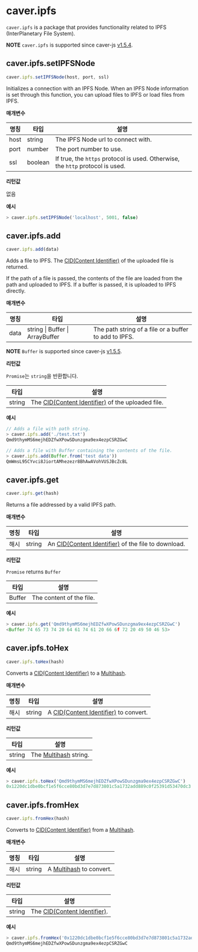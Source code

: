 # caver.ipfs <a id="caver-ipfs"></a>

`caver.ipfs` is a package that provides functionality related to IPFS (InterPlanetary File System).

**NOTE** `caver.ipfs` is supported since caver-js [v1.5.4](https://www.npmjs.com/package/caver-js/v/1.5.4).

## caver.ipfs.setIPFSNode <a id="caver-ipfs-setipfsnode"></a>

```javascript
caver.ipfs.setIPFSNode(host, port, ssl)
```

Initializes a connection with an IPFS Node. When an IPFS Node information is set through this function, you can upload files to IPFS or load files from IPFS.

**매개변수**

| 명칭   | 타입      | 설명                                                                             |
| ---- | ------- | ------------------------------------------------------------------------------ |
| host | string  | The IPFS Node url to connect with.                                             |
| port | number  | The port number to use.                                                        |
| ssl  | boolean | If true, the `https` protocol is used. Otherwise, the `http` protocol is used. |


**리턴값**

없음

**예시**

```javascript
> caver.ipfs.setIPFSNode('localhost', 5001, false)
```

## caver.ipfs.add <a id="caver-ipfs-add"></a>

```javascript
caver.ipfs.add(data)
```

Adds a file to IPFS. The [CID(Content Identifier)](https://docs.ipfs.io/concepts/content-addressing/#content-addressing-and-cids) of the uploaded file is returned.

If the path of a file is passed, the contents of the file are loaded from the path and uploaded to IPFS. If a buffer is passed, it is uploaded to IPFS directly.

**매개변수**

| 명칭   | 타입                                      | 설명                                                    |
| ---- | --------------------------------------- | ----------------------------------------------------- |
| data | string &#124; Buffer &#124; ArrayBuffer | The path string of a file or a buffer to add to IPFS. |

**NOTE** `Buffer` is supported since caver-js [v1.5.5](https://www.npmjs.com/package/caver-js/v/1.5.5).


**리턴값**

`Promise`는 `string`을 반환합니다.

| 타입     | 설명                                                                                                                                 |
| ------ | ---------------------------------------------------------------------------------------------------------------------------------- |
| string | The [CID(Content Identifier)](https://docs.ipfs.io/concepts/content-addressing/#content-addressing-and-cids) of the uploaded file. |

**예시**

```javascript
// Adds a file with path string.
> caver.ipfs.add('./test.txt')
Qmd9thymMS6mejhEDZfwXPowSDunzgma9ex4ezpCSRZGwC

// Adds a file with Buffer containing the contents of the file.
> caver.ipfs.add(Buffer.from('test data'))
QmWmsL95CYvci8JiortAMhezezr8BhAwAVohVUSJBcZcBL
```

## caver.ipfs.get <a id="caver-ipfs-get"></a>

```javascript
caver.ipfs.get(hash)
```

Returns a file addressed by a valid IPFS path.

**매개변수**

| 명칭 | 타입     | 설명                                                                                                                                   |
| -- | ------ | ------------------------------------------------------------------------------------------------------------------------------------ |
| 해시 | string | An [CID(Content Identifier)](https://docs.ipfs.io/concepts/content-addressing/#content-addressing-and-cids) of the file to download. |


**리턴값**

`Promise` returns `Buffer`

| 타입     | 설명                       |
| ------ | ------------------------ |
| Buffer | The content of the file. |

**예시**

```javascript
> caver.ipfs.get('Qmd9thymMS6mejhEDZfwXPowSDunzgma9ex4ezpCSRZGwC')
<Buffer 74 65 73 74 20 64 61 74 61 20 66 6f 72 20 49 50 46 53>
```

## caver.ipfs.toHex <a id="caver-ipfs-tohex"></a>

```javascript
caver.ipfs.toHex(hash)
```

Converts a [CID(Content Identifier)](https://docs.ipfs.io/concepts/content-addressing/#content-addressing-and-cids) to a [Multihash](https://multiformats.io/multihash).

**매개변수**

| 명칭 | 타입     | 설명                                                                                                                     |
| -- | ------ | ---------------------------------------------------------------------------------------------------------------------- |
| 해시 | string | A [CID(Content Identifier)](https://docs.ipfs.io/concepts/content-addressing/#content-addressing-and-cids) to convert. |


**리턴값**

| 타입     | 설명                                                         |
| ------ | ---------------------------------------------------------- |
| string | The [Multihash](https://multiformats.io/multihash) string. |

**예시**

```javascript
> caver.ipfs.toHex('Qmd9thymMS6mejhEDZfwXPowSDunzgma9ex4ezpCSRZGwC')
0x1220dc1dbe0bcf1e5f6cce80bd3d7e7d873801c5a1732add889c0f25391d53470dc3
```

## caver.ipfs.fromHex <a id="caver-ipfs-fromhex"></a>

```javascript
caver.ipfs.fromHex(hash)
```

Converts to [CID(Content Identifier)](https://docs.ipfs.io/concepts/content-addressing/#content-addressing-and-cids) from a [Multihash](https://multiformats.io/multihash).

**매개변수**

| 명칭 | 타입     | 설명                                                           |
| -- | ------ | ------------------------------------------------------------ |
| 해시 | string | A [Multihash](https://multiformats.io/multihash) to convert. |


**리턴값**

| 타입     | 설명                                                                                                            |
| ------ | ------------------------------------------------------------------------------------------------------------- |
| string | The [CID(Content Identifier)](https://docs.ipfs.io/concepts/content-addressing/#content-addressing-and-cids). |

**예시**

```javascript
> caver.ipfs.fromHex('0x1220dc1dbe0bcf1e5f6cce80bd3d7e7d873801c5a1732add889c0f25391d53470dc3')
Qmd9thymMS6mejhEDZfwXPowSDunzgma9ex4ezpCSRZGwC
```
